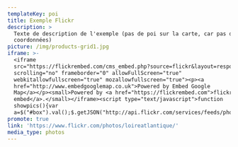 ```yaml
---
templateKey: poi
title: Exemple Flickr
description: >
  Texte de description de l'exemple (pas de poi sur la carte, car pas de
  coordonnées)
picture: /img/products-grid1.jpg
iframe: >-
  <iframe
  src="https://flickrembed.com/cms_embed.php?source=flickr&layout=responsive&input=www.flickr.com/photos/loireatlantique/&sort=0&by=user&theme=slider&scale=fill&limit=10&skin=default&autoplay=true"
  scrolling="no" frameborder="0" allowFullScreen="true"
  webkitallowfullscreen="true" mozallowfullscreen="true"><p><a 
  href="http://www.embedgooglemap.co.uk">Powered by Embed Google
  Map</a></p><small>Powered by <a href="https://flickrembed.com">flickr
  embed</a>.</small></iframe><script type="text/javascript">function
  showpics(){var
  a=$("#box").val();$.getJSON("http://api.flickr.com/services/feeds/photos_public.gne?tags="+a+"&tagmode=any&format=json&jsoncallback=?",function(a){$("#images").hide().html(a).fadeIn("fast"),$.each(a.items,function(a,e){$("<img/>").attr("src",e.media.m).appendTo("#images")})})}</script>
promote: true
link: 'https://www.flickr.com/photos/loireatlantique/'
media_type: photos
---
```


